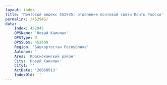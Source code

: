 ```yaml
---
layout: index
title: 'Почтовый индекс 452945: отделение почтовой связи Почты России'
permalink: /452945/
data:
    Index: 452945
    OPSName: 'Новый Каинлык'
    OPSType: О
    OPSSubm: 452699
    Region: 'Башкортостан Республика'
    Autonom: ''
    Area: 'Краснокамский район'
    City: 'Новый Каинлык'
    City1: ''
    ActDate: '20060913'
    IndexOld: ''
---
```

